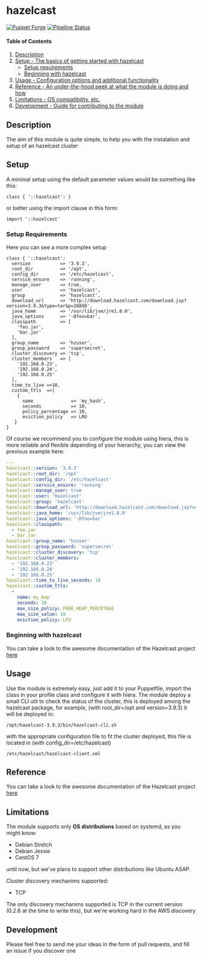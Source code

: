 # hazelcast

[![Puppet Forge](http://img.shields.io/puppetforge/v/jjuarez/hazelcast.svg)](https://forge.puppetlabs.com/jjuarez/hazelcast)
[![Pipeline Status](https://gitlab.com/homeWiFi-devops/puppet-hazelcast/badges/develop/pipeline.svg)](https://gitlab.com/homeWiFi-devops/puppet-hazelcast/commits/develop)


#### Table of Contents

1. [Description](#description)
2. [Setup - The basics of getting started with hazelcast](#setup)
    * [Setup requirements](#setup-requirements)
    * [Beginning with hazelcast](#beginning-with-hazelcast)
3. [Usage - Configuration options and additional functionality](#usage)
4. [Reference - An under-the-hood peek at what the module is doing and how](#reference)
5. [Limitations - OS compatibility, etc.](#limitations)
6. [Development - Guide for contributing to the module](#development)

## Description

The aim of this module is quite simple, to help you with the instalation and setup of an hazelcast cluster

## Setup

A minimal setup using the default parameter values would be something like this:

```puppet
class { '::hazelcast': }
```

or better using the import clause in this form:

```puppet
import '::hazelcast'
```

### Setup Requirements

Here you can see a more complex setup

```puppet
class { '::hazelcast':
  version           => '3.9.3',
  root_dir          => '/opt',
  config_dir        => '/etc/hazelcast',
  service_ensure    => 'running',
  manage_user       => true,
  user              => 'hazelcast',
  group             => 'hazelcast',
  download_url      => 'http://download.hazelcast.com/download.jsp?version=3.9.3&type=tar&p=28888',
  java_home         => '/usr/lib/jvm/jre1.8.0',
  java_options      => '-Dfoo=bar',
  classpath         => [
    'foo.jar',
    'bar.jar'
  ],
  group_name        => 'hzuser',
  group_password    => 'supersecret',
  cluster_discovery => 'tcp',
  cluster_members   => [
    '192.168.0.23',
    '192.168.0.24',
    '192.168.0.25'
  ],
  time_to_live =>10,
  custom_ttls  =>[
    {
      name              => 'my_hash',
      seconds           => 10,
      policy_percentage => 10,
      eviction_policy   => LRU
   }
}
```

Of course we recommend you to configure the module using hiera, this is more reliable and flexible depending of your hierarchy, you can view the previous example here:

```yaml
---
hazelcast::version: '3.9.3'
hazelcast::root_dir: '/opt'
hazelcast::config_dir: '/etc/hazelcast'
hazelcast::service_ensure: 'running'
hazelcast::manage_user: true
hazelcast::user: 'hazelcast'
hazelcast::group: 'hazelcast'
hazelcast::download_url: 'http://download.hazelcast.com/download.jsp?version=3.9.3&type=tar&p=28888'
hazelcast::java_home: '/usr/lib/jvm/jre1.8.0'
hazelcast::java_options: '-Dfoo=bar'
hazelcast::classpath:
  - foo.jar
  - bar.jar
hazelcast::group_name: 'hzuser'
hazelcast::group_password: 'supersecret'
hazelcast::cluster_discovery: 'tcp'
hazelcast::cluster_members:
  - '192.168.0.23'
  - '192.168.0.24'
  - '192.168.0.25'
hazelcast::time_to_live_seconds: 10
hazelcast::custom_ttls:
  - 
    name: my_map
    seconds: 10
    max_size_policy: FREE_HEAP_PERCETAGE
    max_size_value: 10
    eviction_policy: LFU
```

### Beginning with hazelcast

You can take a look to the awesome documentation of the Hazelcast project [here](https://hazelcast.org/documentation/)

## Usage

Use the module is extremely easy, just add it to your Puppetfile, import the class in your profile class and configure it with hiera.
The module deploy a small CLI util to check the status of the cluster, this is deployed among the hazelcast package, for example, (with root_dir=/opt and version=3.9.3) it will be deployed in:

```
/opt/hazelcast-3.9.3/bin/hazelcast-cli.sh
```

with the appropriate configuration file to fit the cluster deployed, this file is located in (with config_dir=/etc/hazelcast)

```
/etc/hazelcast/hazelcast-client.xml
```

## Reference

You can take a look to the awesome documentation of the Hazelcast project [here](https://hazelcast.org/documentation/)


## Limitations

The module supports only **OS distributions** based on systemd, as you might know:

* Debian Stretch
* Debian Jessie
* CentOS 7

until now, but we've plans to support other distributions like Ubuntu ASAP.

Cluster discovery mechanims supported:

* TCP

The only discovery mechanims supported is TCP in the current version (0.2.6 at the time to write this), but we're working hard in the AWS discovery

## Development

Please feel free to send me your ideas in the form of pull requests, and fill an issue if you discover one

